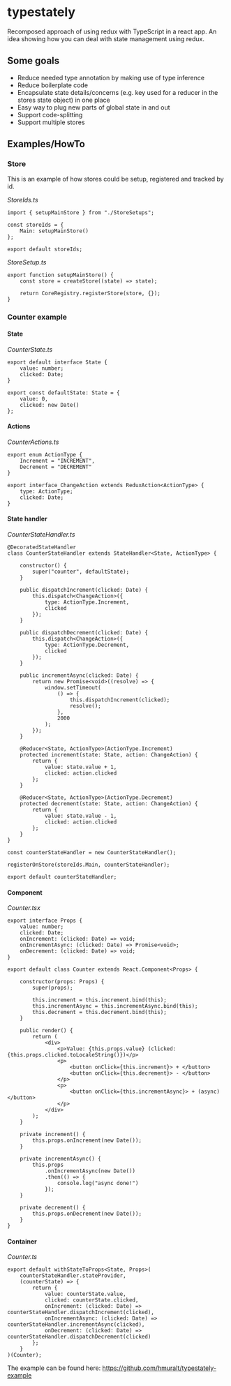 typestately
===========
Recomposed approach of using redux with TypeScript in a react app. An idea showing how you can deal with state management using redux.  
## Some goals
* Reduce needed type annotation by making use of type inference
* Reduce boilerplate code 
* Encapsulate state details/concerns (e.g. key used for a reducer in the stores state object) in one place
* Easy way to plug new parts of global state in and out
* Support code-splitting
* Support multiple stores

## Examples/HowTo

### Store

This is an example of how stores could be setup, registered and tracked by id.

_StoreIds.ts_
```tsx
import { setupMainStore } from "./StoreSetups";

const storeIds = {
    Main: setupMainStore()
};

export default storeIds;
```

_StoreSetup.ts_
```tsx
export function setupMainStore() {
    const store = createStore((state) => state);

    return CoreRegistry.registerStore(store, {});
}
```

### Counter example

#### State

_CounterState.ts_
```tsx
export default interface State {
    value: number;
    clicked: Date;
}

export const defaultState: State = {
    value: 0,
    clicked: new Date()
};
```

#### Actions

_CounterActions.ts_
```tsx
export enum ActionType {
    Increment = "INCREMENT",
    Decrement = "DECREMENT"
}

export interface ChangeAction extends ReduxAction<ActionType> {
    type: ActionType;
    clicked: Date;
}
```

#### State handler

_CounterStateHandler.ts_
```tsx
@DecoratedStateHandler
class CounterStateHandler extends StateHandler<State, ActionType> {

    constructor() {
        super("counter", defaultState);
    }

    public dispatchIncrement(clicked: Date) {
        this.dispatch<ChangeAction>({
            type: ActionType.Increment,
            clicked
        });
    }

    public dispatchDecrement(clicked: Date) {
        this.dispatch<ChangeAction>({
            type: ActionType.Decrement,
            clicked
        });
    }

    public incrementAsync(clicked: Date) {
        return new Promise<void>((resolve) => {
            window.setTimeout(
                () => {
                    this.dispatchIncrement(clicked);
                    resolve();
                },
                2000
            );
        });
    }

    @Reducer<State, ActionType>(ActionType.Increment)
    protected increment(state: State, action: ChangeAction) {
        return {
            value: state.value + 1,
            clicked: action.clicked
        };
    }

    @Reducer<State, ActionType>(ActionType.Decrement)
    protected decrement(state: State, action: ChangeAction) {
        return {
            value: state.value - 1,
            clicked: action.clicked
        };
    }
}

const counterStateHandler = new CounterStateHandler();

registerOnStore(storeIds.Main, counterStateHandler);

export default counterStateHandler;
```

#### Component

_Counter.tsx_
```tsx
export interface Props {
    value: number;
    clicked: Date;
    onIncrement: (clicked: Date) => void;
    onIncrementAsync: (clicked: Date) => Promise<void>;
    onDecrement: (clicked: Date) => void;
}

export default class Counter extends React.Component<Props> {

    constructor(props: Props) {
        super(props);

        this.increment = this.increment.bind(this);
        this.incrementAsync = this.incrementAsync.bind(this);
        this.decrement = this.decrement.bind(this);
    }

    public render() {
        return (
            <div>
                <p>Value: {this.props.value} (clicked: {this.props.clicked.toLocaleString()})</p>
                <p>
                    <button onClick={this.increment}> + </button>
                    <button onClick={this.decrement}> - </button>
                </p>
                <p>
                    <button onClick={this.incrementAsync}> + (async) </button>
                </p>
            </div>
        );
    }

    private increment() {
        this.props.onIncrement(new Date());
    }

    private incrementAsync() {
        this.props
            .onIncrementAsync(new Date())
            .then(() => {
                console.log("async done!")
            });
    }

    private decrement() {
        this.props.onDecrement(new Date());
    }
}
```

#### Container

_Counter.ts_
```tsx
export default withStateToProps<State, Props>(
    counterStateHandler.stateProvider,
    (counterState) => {
        return {
            value: counterState.value,
            clicked: counterState.clicked,
            onIncrement: (clicked: Date) => counterStateHandler.dispatchIncrement(clicked),
            onIncrementAsync: (clicked: Date) => counterStateHandler.incrementAsync(clicked),
            onDecrement: (clicked: Date) => counterStateHandler.dispatchDecrement(clicked)
        };
    }
)(Counter);
```

The example can be found here: https://github.com/hmuralt/typestately-example